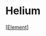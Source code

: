 # Helium

[[Element]]

[//begin]: # "Autogenerated link references for markdown compatibility"
[Element]: element "Element"
[//end]: # "Autogenerated link references"
